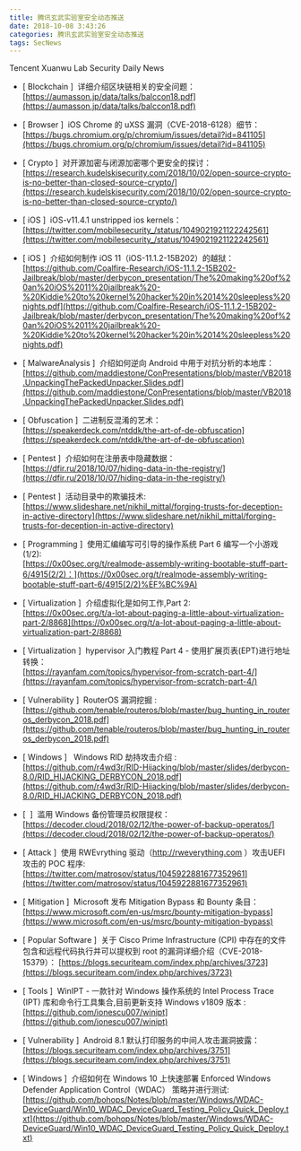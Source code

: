 ```yaml
---
title: 腾讯玄武实验室安全动态推送
date: 2018-10-08 3:43:26
categories: 腾讯玄武实验室安全动态推送
tags: SecNews
---
```


Tencent Xuanwu Lab Security Daily News  
* [ Blockchain ]  详细介绍区块链相关的安全问题：   
[https://aumasson.jp/data/talks/balccon18.pdf](https://aumasson.jp/data/talks/balccon18.pdf)  

* [ Browser ]  iOS Chrome 的 uXSS 漏洞（CVE-2018-6128）细节：   
[https://bugs.chromium.org/p/chromium/issues/detail?id=841105](https://bugs.chromium.org/p/chromium/issues/detail?id=841105)  

* [ Crypto ]  对开源加密与闭源加密哪个更安全的探讨：   
[https://research.kudelskisecurity.com/2018/10/02/open-source-crypto-is-no-better-than-closed-source-crypto/](https://research.kudelskisecurity.com/2018/10/02/open-source-crypto-is-no-better-than-closed-source-crypto/)  

* [ iOS ]  iOS-v11.4.1 unstripped ios kernels：   
[https://twitter.com/mobilesecurity_/status/1049021921122242561](https://twitter.com/mobilesecurity_/status/1049021921122242561)  

* [ iOS ]  介绍如何制作 iOS 11（iOS-11.1.2-15B202）的越狱：   
[https://github.com/Coalfire-Research/iOS-11.1.2-15B202-Jailbreak/blob/master/derbycon_presentation/The%20making%20of%20an%20iOS%2011%20jailbreak%20-%20Kiddie%20to%20kernel%20hacker%20in%2014%20sleepless%20nights.pdf](https://github.com/Coalfire-Research/iOS-11.1.2-15B202-Jailbreak/blob/master/derbycon_presentation/The%20making%20of%20an%20iOS%2011%20jailbreak%20-%20Kiddie%20to%20kernel%20hacker%20in%2014%20sleepless%20nights.pdf)  

* [ MalwareAnalysis ]  介绍如何逆向 Android 中用于对抗分析的本地库：   
[https://github.com/maddiestone/ConPresentations/blob/master/VB2018.UnpackingThePackedUnpacker.Slides.pdf](https://github.com/maddiestone/ConPresentations/blob/master/VB2018.UnpackingThePackedUnpacker.Slides.pdf)  

* [ Obfuscation ]  二进制反混淆的艺术：   
[https://speakerdeck.com/ntddk/the-art-of-de-obfuscation](https://speakerdeck.com/ntddk/the-art-of-de-obfuscation)  

* [ Pentest ]  介绍如何在注册表中隐藏数据：   
[https://dfir.ru/2018/10/07/hiding-data-in-the-registry/](https://dfir.ru/2018/10/07/hiding-data-in-the-registry/)  

* [ Pentest ]  活动目录中的欺骗技术:   
[https://www.slideshare.net/nikhil_mittal/forging-trusts-for-deception-in-active-directory](https://www.slideshare.net/nikhil_mittal/forging-trusts-for-deception-in-active-directory)  

* [ Programming ]  使用汇编编写可引导的操作系统 Part 6 编写一个小游戏(1/2):   
[https://0x00sec.org/t/realmode-assembly-writing-bootable-stuff-part-6/4915(2/2)：](https://0x00sec.org/t/realmode-assembly-writing-bootable-stuff-part-6/4915(2/2)%EF%BC%9A)  

* [ Virtualization ]  介绍虚拟化是如何工作,Part 2:   
[https://0x00sec.org/t/a-lot-about-paging-a-little-about-virtualization-part-2/8868](https://0x00sec.org/t/a-lot-about-paging-a-little-about-virtualization-part-2/8868)  

* [ Virtualization ]  hypervisor 入门教程 Part 4 - 使用扩展页表(EPT)进行地址转换：   
[https://rayanfam.com/topics/hypervisor-from-scratch-part-4/](https://rayanfam.com/topics/hypervisor-from-scratch-part-4/)  

* [ Vulnerability ]  RouterOS 漏洞挖掘 :   
[https://github.com/tenable/routeros/blob/master/bug_hunting_in_routeros_derbycon_2018.pdf](https://github.com/tenable/routeros/blob/master/bug_hunting_in_routeros_derbycon_2018.pdf)  

* [ Windows ]   Windows RID 劫持攻击介绍 :   
[https://github.com/r4wd3r/RID-Hijacking/blob/master/slides/derbycon-8.0/RID_HIJACKING_DERBYCON_2018.pdf](https://github.com/r4wd3r/RID-Hijacking/blob/master/slides/derbycon-8.0/RID_HIJACKING_DERBYCON_2018.pdf)  

* [  ]  滥用 Windows 备份管理员权限提权： 
[https://decoder.cloud/2018/02/12/the-power-of-backup-operatos/](https://decoder.cloud/2018/02/12/the-power-of-backup-operatos/)  

* [ Attack ]  使用 RWEvrything 驱动（http://rweverything.com ）攻击UEFI 攻击的 POC 程序: 
[https://twitter.com/matrosov/status/1045922881677352961](https://twitter.com/matrosov/status/1045922881677352961)  

* [ Mitigation ]  Microsoft 发布 Mitigation Bypass 和 Bounty 条目： 
[https://www.microsoft.com/en-us/msrc/bounty-mitigation-bypass](https://www.microsoft.com/en-us/msrc/bounty-mitigation-bypass)  

* [ Popular Software ]  关于 Cisco Prime Infrastructure (CPI) 中存在的文件包含和远程代码执行并可以提权到 root 的漏洞详细介绍（CVE-2018-15379）： 
[https://blogs.securiteam.com/index.php/archives/3723](https://blogs.securiteam.com/index.php/archives/3723)  

* [ Tools ]  WinIPT - 一款针对 Windows 操作系统的 Intel Process Trace (IPT) 库和命令行工具集合,目前更新支持 Windows v1809 版本 : 
[https://github.com/ionescu007/winipt](https://github.com/ionescu007/winipt)  

* [ Vulnerability ]  Android 8.1 默认打印服务的中间人攻击漏洞披露： 
[https://blogs.securiteam.com/index.php/archives/3751](https://blogs.securiteam.com/index.php/archives/3751)  

* [ Windows ]  介绍如何在 Windows 10 上快速部署 Enforced Windows Defender Application Control（WDAC） 策略并进行测试: 
[https://github.com/bohops/Notes/blob/master/Windows/WDAC-DeviceGuard/Win10_WDAC_DeviceGuard_Testing_Policy_Quick_Deploy.txt](https://github.com/bohops/Notes/blob/master/Windows/WDAC-DeviceGuard/Win10_WDAC_DeviceGuard_Testing_Policy_Quick_Deploy.txt)  

